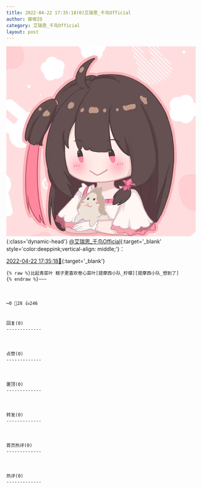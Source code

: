 ```yaml
---
title: 2022-04-22 17:35:18(0)艾瑞思_千鸟Official
author: 御坂IO
category: 艾瑞思_千鸟Official
layout: post
---
```


![img](/images/7e08840c56f251de28bdf766b647bd5fe9a5d50a.jpg){:class='dynamic-head'}
[@艾瑞思_千鸟Official](https://space.bilibili.com/1090010845/dynamic){:target='_blank' style='color:deeppink;vertical-align: middle;'}：

[2022-04-22 17:35:18🔗](https://t.bilibili.com/651897514962714661){:target='_blank'}

~~~
{% raw %}比起青菜叶 糕子更喜欢卷心菜叶[提摩西小队_柠檬][提摩西小队_想到了]
{% endraw %}~~~



↪️0 💬28 👍246


回复(0)
-------------



点赞(0)
-------------



置顶(0)
-------------



转发(0)
-------------



首页热评(0)
-------------



热评(0)
-------------



